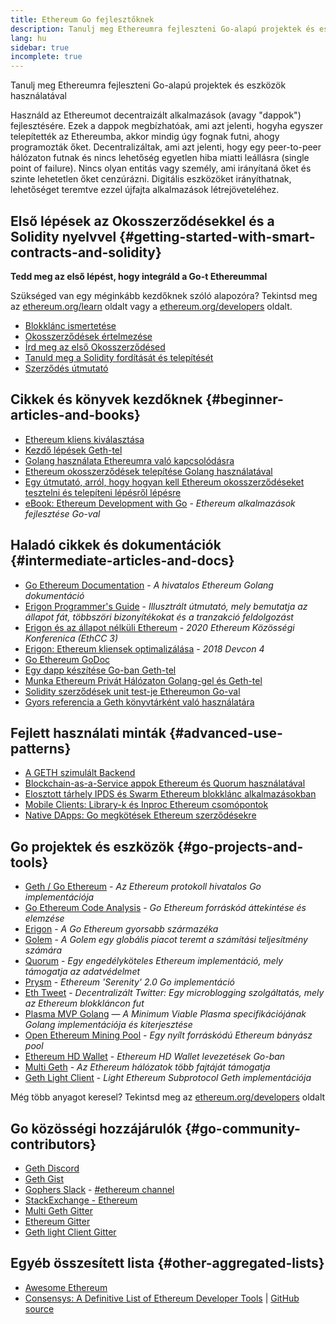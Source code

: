 ```yaml
---
title: Ethereum Go fejlesztőknek
description: Tanulj meg Ethereumra fejleszteni Go-alapú projektek és eszközök használatával
lang: hu
sidebar: true
incomplete: true
---
```


<div class="featured">Tanulj meg Ethereumra fejleszteni Go-alapú projektek és eszközök használatával</div>

Használd az Ethereumot decentraizált alkalmazások (avagy "dappok") fejlesztésére. Ezek a dappok megbízhatóak, ami azt jelenti, hogyha egyszer telepítették az Ethereumba, akkor mindig úgy fognak futni, ahogy programozták őket. Decentralizáltak, ami azt jelenti, hogy egy peer-to-peer hálózaton futnak és nincs lehetőség egyetlen hiba miatti leállásra (single point of failure). Nincs olyan entitás vagy személy, ami irányítaná őket és szinte lehetetlen őket cenzúrázni. Digitális eszközöket irányíthatnak, lehetőséget teremtve ezzel újfajta alkalmazások létrejöveteléhez.

## Első lépések az Okosszerződésekkel és a Solidity nyelvvel {#getting-started-with-smart-contracts-and-solidity}

**Tedd meg az első lépést, hogy integráld a Go-t Ethereummal**

Szükséged van egy méginkább kezdőknek szóló alapozóra? Tekintsd meg az [ethereum.org/learn](/learn/) oldalt vagy a [ethereum.org/developers](/developers/) oldalt.

- [Blokklánc ismertetése](https://kauri.io/article/d55684513211466da7f8cc03987607d5/blockchain-explained)
- [Okosszerződések értelmezése](https://kauri.io/article/e4f66c6079e74a4a9b532148d3158188/ethereum-101-part-5-the-smart-contract)
- [Írd meg az első Okosszerződésed](https://kauri.io/article/124b7db1d0cf4f47b414f8b13c9d66e2/remix-ide-your-first-smart-contract)
- [Tanuld meg a Solidity fordítását és telepítését](https://kauri.io/article/973c5f54c4434bb1b0160cff8c695369/understanding-smart-contract-compilation-and-deployment)
- [Szerződés útmutató](https://github.com/ethereum/go-ethereum/wiki/Contract-Tutorial)

## Cikkek és könyvek kezdőknek {#beginner-articles-and-books}

- [Ethereum kliens kiválasztása](https://www.trufflesuite.com/docs/truffle/reference/choosing-an-ethereum-client)
- [Kezdő lépések Geth-tel](https://medium.com/@tzhenghao/getting-started-with-geth-c1a30b8d6458)
- [Golang használata Ethereumra való kapcsolódásra](https://www.youtube.com/watch?v=-7uChuO_VzM)
- [Ethereum okosszerződések telepítése Golang használatával](https://www.youtube.com/watch?v=pytGqQmDslE)
- [Egy útmutató, arról, hogy hogyan kell Ethereum okosszerződéseket tesztelni és telepíteni lépésről lépésre](https://hackernoon.com/a-step-by-step-guide-to-testing-and-deploying-ethereum-smart-contracts-in-go-9fc34b178d78)
- [eBook: Ethereum Development with Go](https://goethereumbook.org/) - _Ethereum alkalmazások fejlesztése Go-val_

## Haladó cikkek és dokumentációk {#intermediate-articles-and-docs}

- [Go Ethereum Documentation](https://geth.ethereum.org/docs/) - _A hivatalos Ethereum Golang dokumentáció_
- [Erigon Programmer's Guide](https://github.com/ledgerwatch/erigon/blob/devel/docs/programmers_guide/guide.md) - _Illusztrált útmutató, mely bemutatja az állapot fát, többszöri bizonyítékokat és a tranzakció feldolgozást_
- [Erigon és az állapot nélküli Ethereum](https://youtu.be/3-Mn7OckSus?t=394) - _2020 Ethereum Közösségi Konferenica (EthCC 3)_
- [Erigon: Ethereum kliensek optimalizálása](https://www.youtube.com/watch?v=CSpc1vZQW2Q) - _2018 Devcon 4_
- [Go Ethereum GoDoc](https://godoc.org/github.com/ethereum/go-ethereum)
- [Egy dapp készítése Go-ban Geth-tel](https://kauri.io/#collections/A%20Hackathon%20Survival%20Guide/creating-a-dapp-in-go-with-geth/)
- [Munka Ethereum Privát Hálózaton Golang-gel és Geth-tel](https://myhsts.org/tutorial-learn-how-to-work-with-ethereum-private-network-with-golang-with-geth.php)
- [Solidity szerződések unit test-je Ethereumon Go-val](https://medium.com/coinmonks/unit-testing-solidity-contracts-on-ethereum-with-go-3cc924091281)
- [Gyors referencia a Geth könyvtárként való használatára](https://medium.com/coinmonks/web3-go-part-1-31c68c68e20e)

## Fejlett használati minták {#advanced-use-patterns}

- [A GETH szimulált Backend](https://kauri.io/#collections/An%20ethereum%20test%20toolkit%20in%20Go/the-geth-simulated-backend/#_top)
- [Blockchain-as-a-Service appok Ethereum és Quorum használatával](https://blockchain.dcwebmakers.com/blockchain-as-a-service-apps-using-ethereum-and-quorum.html)
- [Elosztott tárhely IPDS és Swarm Ethereum blokklánc alkalmazásokban](https://blockchain.dcwebmakers.com/work-with-distributed-storage-ipfs-and-swarm-in-ethereum.html)
- [Mobile Clients: Library-k és Inproc Ethereum csomópontok](https://github.com/ethereum/go-ethereum/wiki/Mobile-Clients:-Libraries-and-Inproc-Ethereum-Nodes)
- [Native DApps: Go megkötések Ethereum szerződésekre](https://github.com/ethereum/go-ethereum/wiki/Native-DApps:-Go-bindings-to-Ethereum-contracts)

## Go projektek és eszközök {#go-projects-and-tools}

- [Geth / Go Ethereum](https://github.com/ethereum/go-ethereum) - _Az Ethereum protokoll hivatalos Go implementációja_
- [Go Ethereum Code Analysis](https://github.com/ZtesoftCS/go-ethereum-code-analysis) - _Go Ethereum forráskód áttekintése és elemzése_
- [Erigon](https://github.com/ledgerwatch/erigon) - _A Go Ethereum gyorsabb származéka_
- [Golem](https://github.com/golemfactory/golem) - _A Golem egy globális piacot teremt a számítási teljesítmény számára_
- [Quorum](https://github.com/jpmorganchase/quorum) - _Egy engedélyköteles Ethereum implementáció, mely támogatja az adatvédelmet_
- [Prysm](https://github.com/prysmaticlabs/prysm) - _Ethereum 'Serenity' 2.0 Go implementáció_
- [Eth Tweet](https://github.com/yep/eth-tweet) - _Decentralizált Twitter: Egy microblogging szolgáltatás, mely az Ethereum blokkláncon fut_
- [Plasma MVP Golang](https://github.com/kyokan/plasma) — _A Minimum Viable Plasma specifikációjának Golang implementációja és kiterjesztése_
- [Open Ethereum Mining Pool](https://github.com/sammy007/open-ethereum-pool) - _Egy nyílt forráskódú Ethereum bányász pool_
- [Ethereum HD Wallet](https://github.com/miguelmota/go-ethereum-hdwallet) - _Ethereum HD Wallet levezetések Go-ban_
- [Multi Geth](https://github.com/multi-geth/multi-geth) - _Az Ethereum hálózatok több fajtáját támogatja_
- [Geth Light Client](https://github.com/zsfelfoldi/go-ethereum/wiki/Geth-Light-Client) - _Light Ethereum Subprotocol Geth implementációja_

Még több anyagot keresel? Tekintsd meg az [ethereum.org/developers](/developers/) oldalt

## Go közösségi hozzájárulók {#go-community-contributors}

- [Geth Discord](https://discordapp.com/invite/nthXNEv)
- [Geth Gist](https://gitter.im/ethereum/go-ethereum)
- [Gophers Slack](https://invite.slack.golangbridge.org/) - [#ethereum channel](https://gophers.slack.com/messages/C9HP1S9V2)
- [StackExchange - Ethereum](https://ethereum.stackexchange.com/)
- [Multi Geth Gitter](https://gitter.im/ethoxy/multi-geth)
- [Ethereum Gitter](https://gitter.im/ethereum/home)
- [Geth light Client Gitter](https://gitter.im/ethereum/light-client)

## Egyéb összesített lista {#other-aggregated-lists}

- [Awesome Ethereum](https://github.com/btomashvili/awesome-ethereum)
- [Consensys: A Definitive List of Ethereum Developer Tools](https://media.consensys.net/an-definitive-list-of-ethereum-developer-tools-2159ce865974) | [GitHub source](https://github.com/ConsenSys/ethereum-developer-tools-list)
